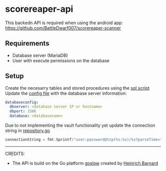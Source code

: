 # scorereaper-api

This backedn API is required when using the android app: https://github.com/BattleDwarf007/scorereaper-scanner

## Requirements
* Database server (MariaDB)
* User with execute permissions on the database

## Setup
Create the necesarry tables and stored procedures using the [sql script](./database/db.sql)
Update the [config file](config.yml) with the database server information:
```yaml
databaseconfig:
  dbserver: <database server IP or hostname>
  dbport: 3306
  database: <databasename>
```

Due to not implementing the vault functionality yet update the connection string in [repository.go](./repository/repository.go)
```go
connectionString = fmt.Sprintf("user:password@tcp(%s:%s)/%s?parseTime=true&multiStatements=true", dbHost, dbPort, database)
```


___
CREDITS:
 - The API is build on the Go platform [goslow](https://github.com/Mallekoppie/goslow) created by [Heinrich Barnard](https://github.com/Mallekoppie)
